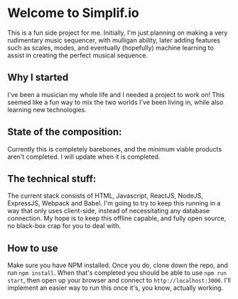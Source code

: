 # Welcome to Simplif.io
This is a fun side project for me. Initially, I'm just planning on making a very rudimentary music sequencer, with mulligan ability, later adding features such as scales, modes, and eventually (hopefully) machine learning to assist in creating the perfect musical sequence.

## Why I started
I've been a musician my whole life and I needed a project to work on! This seemed like a fun way to mix the two worlds I've been living in, while also learning new technologies.

## State of the composition:
Currently this is completely barebones, and the minimum viable products aren't completed. I will update when it is completed.

## The technical stuff:
The current stack consists of HTML, Javascript, ReactJS, NodeJS, ExpressJS, Webpack and Babel. I'm going to try to keep this running in a way that only uses client-side, instead of necessitating any database connection. My hope is to keep this offline capable, and fully open source, no black-box crap for you to deal with.

## How to use
Make sure you have NPM installed. Once you do, clone down the repo, and run `npm install`. When that's completed you should be able to use `npm run start`, then open up your browser and connect to `http://localhost:3000`. I'll implement an easier way to run this once it's, you know, actually working.